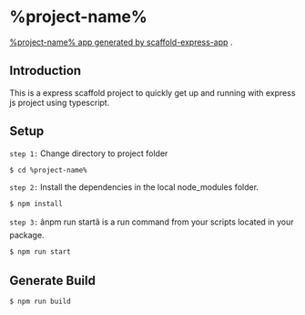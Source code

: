 # %project-name%

[%project-name% app generated by scaffold-express-app](https://github.com/saijeevanballa/express-generator) .

## Introduction

This is a express scaffold project to quickly get up and running with express js project using typescript.

## Setup

`step 1:` Change directory to project folder

```sh
$ cd %project-name%
```

`step 2:` Install the dependencies in the local node_modules folder.

```sh
$ npm install
```

`step 3:` ânpm run startâ is a run command from your scripts located in your package.

```sh
$ npm run start
```

## Generate Build

```sh
$ npm run build
```